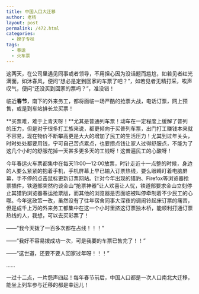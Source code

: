 ```yaml
---
title: 中国人口大迁移
author: 老杨
layout: post
permalink: /472.html
categories:
  - 嫦子专栏
tags:
  - 春运
  - 火车票
---
```

这两天，在公司里遇见同事或者领导，不用担心因为没话题而尴尬，如若见者红光满面，如沐春风，便问“想必是定到回家的车票了吧？”，如若见者无精打采，唉声叹气，便问“还没买到回家的票吗？”，准没错！

临近**春节**，南下的外来务工，都将面临一场严酷的抢票大战，电话订票，网上预售，或是到车站排长龙买票！

**买票难，难于上青天呀！**尤其是普通列车票！动车在一定程度上缓解了普列的压力，但是对于很多打工族来说，都更倾向于买普列车票，出门打工赚钱本来就不容易，现在物价不断攀高更是大大的增加了民工的生活压力！尤其到过年关头，时时处处都要用钱，宁可自己苦点累点，也要攒点钱让家人过得舒服点，不能为了这几个小时的舒服花掉一天甚多更多天的工钱呀！这普遍民工的心酸呀！  


  
今年春运火车票都集中在每天11:00—12:00放票，时针走近十一点整的时候，身边的人要么紧紧的抱着手机，手机屏幕上早已输入订票热线，要么眼睛盯着电脑屏幕，手不停的点击鼠标更新订票网站。针对今年出现的猎豹、Firefox等浏览器抢票插件，铁道部突然约谈金山“抢票神器”让人欢喜让人忧，铁道部要求金山立刻停止其猎豹浏览器春运抢票版，而其他的浏览器是否面临被叫停牵制着不少民工的心哪。今年这政策一改，虽然没有了往年宿舍同事大深夜的调闹铃起床订票的痛苦，但是成千上万的外来务工都集中在这一个小时里挤这订票独木桥，能顺利打通订票热线的人，我想，可以去买彩票了！

——“我今天拨了一百多次都在占线！！！”

——“我好不容易拨成功一次，可是我要的车票已售完了！！”

——“这世道，还要不要人回家过年呀！！！”

……

一过十二点，一片怨声四起！每年春节前后，中国人口都是一次人口南北大迁移，能坐上列车参与迁移的都是幸运儿！